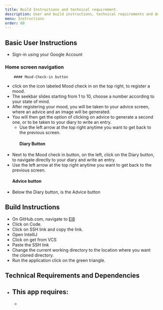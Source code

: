 ```yaml
---
title: Build Instructions and technical requirement.
description: User and build instructions, technical requirements and dependencies.
menu: Instructions
order: 60
---
```


## Basic User Instructions 

- Sign-in using your Google Account
 ### Home screen navigation 
        #### Mood-Check-in button  
  - click on the icon labeled Mood check in on the top right, to register a mood.
  - The seekbar slides starting from 1 to 10, choose a number according to your state of mind.
  - After registering your mood, you will be taken to your advice screen, where an advice and an image will be generated.
  - You will then get the option of clicking on advice to generate a second one, or to be taken to your diary to write an entry.
    - Use the left arrow at the top right anytime you want to get back to the previous screen.
      ####  Diary Button 
  - Next to the Mood check in button, on the left, click on the Diary button, to navigate directly to your diary and write an entry.
  - Use the left arrow at the top right anytime you want to get back to the previous screen.
    #### Advice button
  - Below the Diary button, is the Advice button  


## Build Instructions
- On GitHub.com, navigate to [El8](https://github.com/ddc-java-15/el-8)
- Click on Code.
- Click on SSH link and copy the link.
- Open IntelliJ
- Click on get from VCS
- Paste the SSH link
- Change the current working directory to the location where you want the cloned directory.
- Run the application click on the green triangle.


## Technical Requirements and Dependencies

- This app requires:
    - 
    -